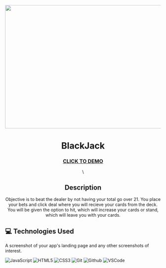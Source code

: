 <div id="header" align="center">

  <img src="https://images.pexels.com/photos/4253690/pexels-photo-4253690.jpeg?auto=compress&cs=tinysrgb&w=600" width="800" height="400">

</div>

<div id="description" align="center">

# BlackJack

### [CLICK TO DEMO](https://fernpina.github.io/BlackJack/)

\
## Description


Objective is to beat the dealer by not having your total go over 21. You place your bets and click deal where you will recieve your cards from the deck. You will be given the option to hit, which will increase your cards or stand, which will leave you with your cards. 

</div>

## :computer: Technologies Used
A screenshot of your app's landing page and any other screenshots of interest.

![JavaScript](https://img.shields.io/badge/-JavaScript-05122A?style=flat&logo=javascript)
![HTML5](https://img.shields.io/badge/-HTML5-05122A?style=flat&logo=html5)
![CSS3](https://img.shields.io/badge/-CSS-05122A?style=flat&logo=css3)
![Git](https://img.shields.io/badge/-Git-05122A?style=flat&logo=git)
![Github](https://img.shields.io/badge/-GitHub-05122A?style=flat&logo=github)
![VSCode](https://img.shields.io/badge/-VS_Code-05122A?style=flat&logo=visualstudio)
